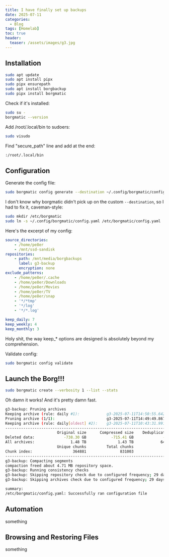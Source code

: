 ```yaml
---
title: I have finally set up backups
date: 2025-07-11
categories:
  - Blog
tags: [Homelab]
toc: true
header:
  teaser: /assets/images/g3.jpg
---
```


## Installation

```bash
sudo apt update
sudo apt install pipx
sudo pipx ensurepath
sudo apt install borgbackup
sudo pipx install borgmatic
```

Check if it's installed:

```bash
sudo su -
borgmatic --version
```

Add /root/.local/bin to sudoers:

```bash
sudo visudo
```

Find "secure_path" line and add at the end:

```bash
:/root/.local/bin
```

## Configuration

Generate the config file:

```bash
sudo borgmatic config generate --destination ~/.config/borgmatic/config.yaml
```

I don't know why borgmatic didn't pick up on the custom `--destination`, so I had to fix it, caveman-style:

```bash
sudo mkdir /etc/borgmatic
sudo ln -s ~/.config/borgmatic/config.yaml /etc/borgmatic/config.yaml
```

Here's the excerpt of my config:

```yaml
source_directories:
    - /home/pe8er
    - /mnt/ssd-sandisk
repositories:
	- path: /mnt/media/borgbackups
	  label: g3-backup
	  encryption: none
exclude_patterns:
	- /home/pe8er/.cache
    - /home/pe8er/Downloads
    - /home/pe8er/Movies
    - /home/pe8er/TV
    - /home/pe8er/snap
    - '*/*tmp'
    - '*/log'
    - '*/*.log'

keep_daily: 7
keep_weekly: 4
keep_monthly: 3
```

Holy shit, the way keep_* options are designed is absolutely beyond my comprehension.

Validate config:

````bash
sudo borgmatic config validate
````

## Launch the Borg!!!

```bash
sudo borgmatic create --verbosity 1 --list --stats
```

Oh damn it works! And it's pretty damn fast.

```bash
g3-backup: Pruning archives
Keeping archive (rule: daily #1):            g3-2025-07-11T14:50:55.642919        Fri, 2025-07-11 14:50:55 [1678cb92d646bca4a8912c4479ab9d96a9f3c38f81e8a26bdbcd79dbdd2f95cd]
Pruning archive (1/1):                       g3-2025-07-11T14:49:49.867765        Fri, 2025-07-11 14:49:50 [35cef225b9c6a0bcf06fb4c228166e158f3f602f6cf6bf300dbd14fe827fdeeb]
Keeping archive (rule: daily[oldest] #2):    g3-2025-07-11T10:43:31.991167        Fri, 2025-07-11 10:43:32 [9248f2607a766f9bbb686173cdc1ae59df100cc54ec8155f16e1fffb4516e9d1]
------------------------------------------------------------------------------
                       Original size      Compressed size    Deduplicated size
Deleted data:             -738.30 GB           -715.41 GB             -4.71 MB
All archives:                1.48 TB              1.43 TB            642.51 GB
                       Unique chunks         Total chunks
Chunk index:                  364881               831003
------------------------------------------------------------------------------
g3-backup: Compacting segments
compaction freed about 4.71 MB repository space.
g3-backup: Running consistency checks
g3-backup: Skipping repository check due to configured frequency; 29 days, 22:33:44.729506 until next check (use --force to check anyway)
g3-backup: Skipping archives check due to configured frequency; 29 days, 22:33:44.728086 until next check (use --force to check anyway)

summary:
/etc/borgmatic/config.yaml: Successfully ran configuration file
```

## Automation

something

## Browsing and Restoring Files

something
